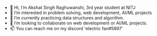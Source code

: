 - 👋 Hi, I’m Akshat Singh Raghuwanshi, 3rd year student at NITJ
- 👀 I’m interested in problem solving, web development, AI/ML projects
- 🌱 I’m currently practicing data structures and algorithm.
- 💞️ I’m looking to collaborate on web development or AI/ML projects.
- 📫 You can reach me on my discord 'electric fan#5897' 

<!---
theelectricfan/theelectricfan is a ✨ special ✨ repository because its `README.md` (this file) appears on your GitHub profile.
You can click the Preview link to take a look at your changes.
--->
